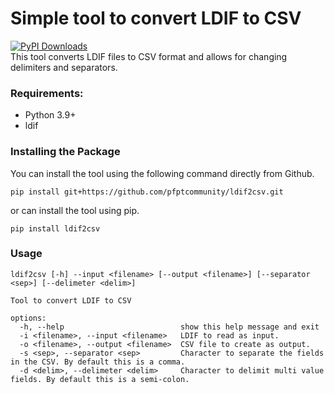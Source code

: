# Simple tool to convert LDIF to CSV
[![PyPI Downloads](https://static.pepy.tech/badge/ldif2csv)](https://pepy.tech/projects/ldif2csv)  
This tool converts LDIF files to CSV format and allows for changing delimiters and separators. 

### Requirements:

* Python 3.9+
* ldif
 
### Installing the Package

You can install the tool using the following command directly from Github.

```
pip install git+https://github.com/pfptcommunity/ldif2csv.git
```

or can install the tool using pip.

```
pip install ldif2csv
```

### Usage

```
ldif2csv [-h] --input <filename> [--output <filename>] [--separator <sep>] [--delimeter <delim>]

Tool to convert LDIF to CSV

options:
  -h, --help                          show this help message and exit
  -i <filename>, --input <filename>   LDIF to read as input.
  -o <filename>, --output <filename>  CSV file to create as output.
  -s <sep>, --separator <sep>         Character to separate the fields in the CSV. By default this is a comma.
  -d <delim>, --delimeter <delim>     Character to delimit multi value fields. By default this is a semi-colon.
```
